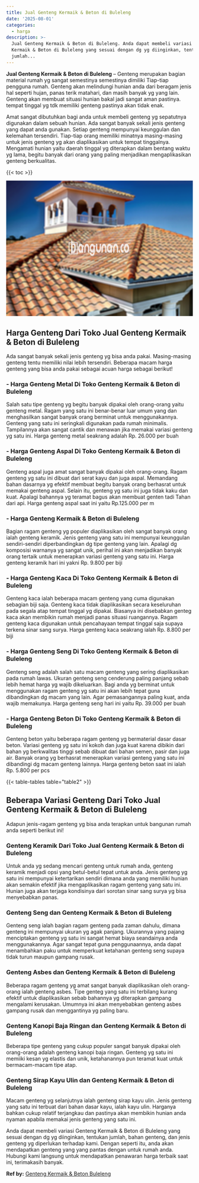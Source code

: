 ```yaml
---
title: Jual Genteng Kermaik & Beton di Buleleng
date: '2025-08-01'
categories:
  - harga
description: >-
  Jual Genteng Kermaik & Beton di Buleleng. Anda dapat membeli variasi Genteng
  Kermaik & Beton di Buleleng yang sesuai dengan dg yg diinginkan, tentukan
  jumlah...
---
```


**Jual Genteng Kermaik & Beton di Buleleng** – Genteng merupakan bagian material rumah yg sangat semestinya semestinya dimiliki Tiap-tiap pengguna rumah. Genteng akan melindungi hunian anda dari beragam jenis hal seperti hujan, panas terik matahari, dan masih banyak yg yang lain. Genteng akan membuat situasi hunian bakal jadi sangat aman pastinya. tempat tinggal yg tdk memiliki genteng pastinya akan tidak enak.

Amat sangat dibutuhkan bagi anda untuk membeli genteng yg sepatutnya digunakan dalam sebuah hunian. Ada sangat banyak sekali jenis genteng yang dapat anda gunakan. Setiap genteng mempunyai keunggulan dan kelemahan tersendiri. Tiap-tiap orang memiliki minatnya masing-masing untuk jenis genteng yg akan diaplikasikan untuk tempat tinggalnya. Mengamati hunian yaitu daerah tinggal yg diterapkan dalam bentang waktu yg lama, begitu banyak dari orang yang paling menjadikan mengaplikasikan genteng berkualitas.

{{< toc >}}

![Jual Genteng Kermaik & Beton di Buleleng](/images/genteng-minimalis-murah10.png)

## Harga Genteng Dari Toko Jual Genteng Kermaik & Beton di Buleleng

Ada sangat banyak sekali jenis genteng yg bisa anda pakai. Masing-masing genteng tentu memiliki nilai lebih tersendiri. Beberapa macam harga genteng yang bisa anda pakai sebagai acuan harga sebagai berikut!

### \- Harga Genteng Metal Di Toko Genteng Kermaik & Beton di Buleleng

Salah satu tipe genteng yg begitu banyak dipakai oleh orang-orang yaitu genteng metal. Ragam yang satu ini benar-benar luar umum yang dan menghasilkan sangat banyak orang berminat untuk menggunakannya. Genteng yang satu ini seringkali digunakan pada rumah minimalis. Tampilannya akan sangat cantik dan menawan jika memakai variasi genteng yg satu ini. Harga genteng metal seakrang adalah Rp. 26.000 per buah

### \- Harga Genteng Aspal Di Toko Genteng Kermaik & Beton di Buleleng

Genteng aspal juga amat sangat banyak dipakai oleh orang-orang. Ragam genteng yg satu ini dibuat dari serat kayu dan juga aspal. Memandang bahan dasarnya yg efektif membuat begitu banyak orang berhasrat untuk memakai genteng aspal. Selain itu, genteng yg satu ini juga tidak kaku dan kuat. Apalagi bahannya yg teramat bagus akan membuat genten tadi Tahan dari api. Harga genteng aspal saat ini yaitu Rp.125.000 per m

### \- Harga Genteng Kermaik & Beton di Buleleng

Bagian ragam genteng yg populer diaplikasikan oleh sangat banyak orang ialah genteng keramik. Jenis genteng yang satu ini mempunyai keunggulan sendiri-sendiri diperbandingkan dg tipe genteng yang lain. Apalagi dg komposisi warnanya yg sangat unik, perihal ini akan menjadikan banyak orang tertaik untuk menerapkan variasi genteng yang satu ini. Harga genteng keramik hari ini yakni Rp. 9.800 per biji

### \- Harga Genteng Kaca Di Toko Genteng Kermaik & Beton di Buleleng

Genteng kaca ialah beberapa macam genteng yang cuma digunakan sebagian biji saja. Genteng kaca tidak diaplikasikan secara keseluruhan pada segala atap tempat tinggal yg dipakai. Biasanya ini disebabkan genteg kaca akan membikin rumah menjadi panas situasi ruangannya. Ragam genteng kaca digunakan untuk pencahayaan tempat tinggal saja supaya terkena sinar sang surya. Harga genteng kaca seakrang ialah Rp. 8.800 per biji

### \- Harga Genteng Seng Di Toko Genteng Kermaik & Beton di Buleleng

Genteng seng adalah salah satu macam genteng yang sering diaplikasikan pada rumah lawas. Ukuran genteng seng cenderung paling panjang sebab lebih hemat harga yg wajib dikeluarkan. Bagi anda yg berminat untuk menggunakan ragam genteng yg satu ini akan lebih tepat guna dibandingkan dg macam yang lain. Agar pemasangannya paling kuat, anda wajib memakunya. Harga genteng seng hari ini yaitu Rp. 39.000 per buah

### \- Harga Genteng Beton Di Toko Genteng Kermaik & Beton di Buleleng

Genteng beton yaitu beberapa ragam genteng yg bermaterial dasar dasar beton. Variasi genteng yg satu ini kokoh dan juga kuat karena dibikin dari bahan yg berkwalitas tinggi sebab dibuat dari bahan semen, pasir dan juga air. Banyak orang yg berhasrat menerapkan variasi genteng yang satu ini dibandingi dg macam genteng lainnya. Harga genteng beton saat ini ialah Rp. 5.800 per pcs

{{< table-tables table="table2" >}}

## Beberapa Variasi Genteng Dari Toko Jual Genteng Kermaik & Beton di Buleleng

Adapun jenis-ragam genteng yg bisa anda terapkan untuk bangunan rumah anda seperti berikut ini!

### Genteng Keramik Dari Toko Jual Genteng Kermaik & Beton di Buleleng

Untuk anda yg sedang mencari genteng untuk rumah anda, genteng keramik menjadi opsi yang betul-betul tepat untuk anda. Jenis genteng yg satu ini mempunyai ketertarikan sendiri dimana anda yang memiliki hunian akan semakin efektif jika mengaplikasikan ragam genteng yang satu ini. Hunian juga akan terjaga kondisinya dari sorotan sinar sang surya yg bisa menyebabkan panas.

### Genteng Seng dan Genteng Kermaik & Beton di Buleleng

Genteng seng ialah bagian ragam genteng pada zaman dahulu, dimana genteng ini mempunyai ukuran yg agak panjang. Ukurannya yang pajang menciptakan genteng yg satu ini sangat hemat biaya seandainya anda menggunakannya. Agar sangat tepat guna penggunaannya, anda dapat menambahkan paku untuk memperkuat ketahanan genteng seng supaya tidak turun maupun gampang rusak.

### Genteng Asbes dan Genteng Kermaik & Beton di Buleleng

Beberapa ragam genteng yg amat sangat banyak diaplikasikan oleh orang-orang ialah genteng asbes. Tipe genteg yang satu ini terbilang kurang efektif untuk diaplikasikan sebab bahannya yg diterapkan gampang mengalami kerusakan. Umumnya ini akan menyebabkan genteng asbes gampang rusak dan menggantinya yg paling baru.

### Genteng Kanopi Baja Ringan dan Genteng Kermaik & Beton di Buleleng

Beberapa tipe genteng yang cukup populer sangat banyak dipakai oleh orang-orang adalah genteng kanopi baja ringan. Genteng yg satu ini memiiki kesan yg elastis dan unik, ketahanannya pun teramat kuat untuk bermacam-macam tipe atap.

### Genteng Sirap Kayu Ulin dan Genteng Kermaik & Beton di Buleleng

Macam genteng yg selanjutnya ialah genteng sirap kayu ulin. Jenis genteng yang satu ini terbuat dari bahan dasar kayu, ialah kayu ulin. Harganya bahkan cukup relatif terjangkau dan pastinya akan membikin hunian anda nyaman apabila memakai jenis genteng yang satu ini.

Anda dapat membeli variasi Genteng Kermaik & Beton di Buleleng yang sesuai dengan dg yg diinginkan, tentukan jumlah, bahan genteng, dan jenis genteng yg diperlukan terhadap kami. Dengan seperti itu, anda akan mendapatkan genteng yang yang pantas dengan untuk rumah anda. Hubungi kami langsung untuk mendapatkan penawaran harga terbaik saat ini, terimakasih banyak.

**Ref by:**  [Genteng Kermaik & Beton  Buleleng](https://id.wikipedia.org/wiki/Genteng)
